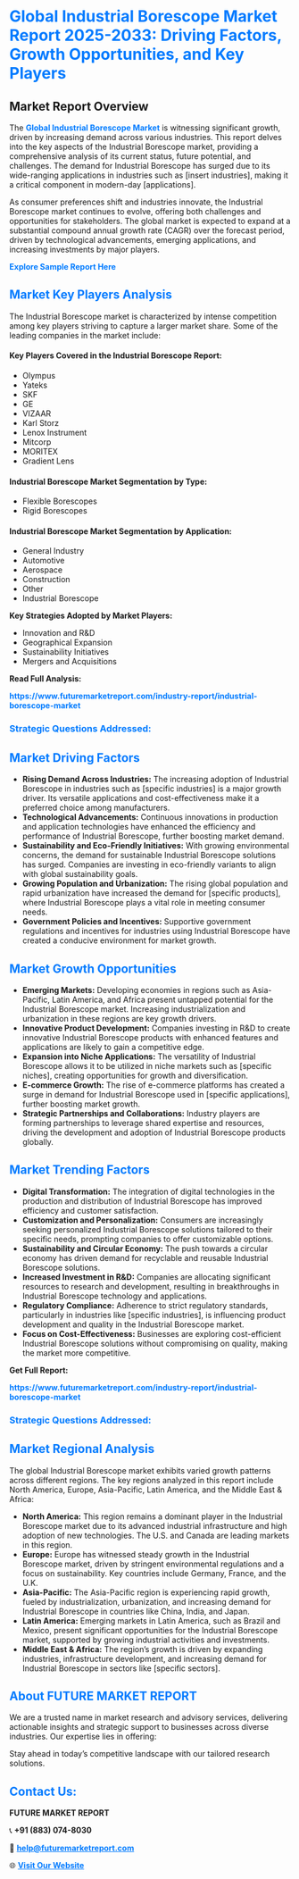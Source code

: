 <h1 style="color: #007BFF;">Global Industrial Borescope Market Report 2025-2033: Driving Factors, Growth Opportunities, and Key Players</h1>

<section id="overview">
<h2>Market Report Overview</h2>
<p>The <a href="https://www.futuremarketreport.com/industry-report/industrial-borescope-market" style="color: #007BFF; text-decoration: none;"><strong>Global Industrial Borescope Market</strong></a> is witnessing significant growth, driven by increasing demand across various industries. This report delves into the key aspects of the Industrial Borescope market, providing a comprehensive analysis of its current status, future potential, and challenges. The demand for Industrial Borescope has surged due to its wide-ranging applications in industries such as [insert industries], making it a critical component in modern-day [applications].</p>
<p>As consumer preferences shift and industries innovate, the Industrial Borescope market continues to evolve, offering both challenges and opportunities for stakeholders. The global market is expected to expand at a substantial compound annual growth rate (CAGR) over the forecast period, driven by technological advancements, emerging applications, and increasing investments by major players.</p>
</section>

<section id="overview">
<p><a href="https://www.futuremarketreport.com/request-sample/reportId=124634" style="color: #007BFF; text-decoration: none;"><strong>Explore Sample Report Here</strong></a></p>
</section>

<section id="key-players">
<h2 style="color: #007BFF;">Market Key Players Analysis</h2>
<p>The Industrial Borescope market is characterized by intense competition among key players striving to capture a larger market share. Some of the leading companies in the market include:</p>
<h4>Key Players Covered in the Industrial Borescope Report:</h4>
<ul><li>Olympus</li><li>Yateks</li><li>SKF</li><li>GE</li><li>VIZAAR</li><li>Karl Storz</li><li>Lenox Instrument</li><li>Mitcorp</li><li>MORITEX</li><li>Gradient Lens</li></ul>
<h4>Industrial Borescope Market Segmentation by Type:</h4>
<ul><li>Flexible Borescopes</li><li>Rigid Borescopes</li></ul>

<h4>Industrial Borescope Market Segmentation by Application:</h4>
<ul><li>General Industry</li><li>Automotive</li><li>Aerospace</li><li>Construction</li><li>Other</li><li>Industrial Borescope</li></ul>
<p><strong>Key Strategies Adopted by Market Players:</strong></p>
<ul>
<li>Innovation and R&D</li>
<li>Geographical Expansion</li>
<li>Sustainability Initiatives</li>
<li>Mergers and Acquisitions</li>
</ul>
</section>

<section>
<p><strong>Read Full Analysis: </strong></p><a href="https://www.futuremarketreport.com/industry-report/industrial-borescope-market" style="color: #007BFF; text-decoration: none;"><strong>https://www.futuremarketreport.com/industry-report/industrial-borescope-market</strong></a>
<h3 style="color: #007BFF;">Strategic Questions Addressed:</h3>
</section>

<section id="driving-factors">
<h2 style="color: #007BFF;">Market Driving Factors</h2>
<ul>
<li><strong>Rising Demand Across Industries:</strong> The increasing adoption of Industrial Borescope in industries such as [specific industries] is a major growth driver. Its versatile applications and cost-effectiveness make it a preferred choice among manufacturers.</li>
<li><strong>Technological Advancements:</strong> Continuous innovations in production and application technologies have enhanced the efficiency and performance of Industrial Borescope, further boosting market demand.</li>
<li><strong>Sustainability and Eco-Friendly Initiatives:</strong> With growing environmental concerns, the demand for sustainable Industrial Borescope solutions has surged. Companies are investing in eco-friendly variants to align with global sustainability goals.</li>
<li><strong>Growing Population and Urbanization:</strong> The rising global population and rapid urbanization have increased the demand for [specific products], where Industrial Borescope plays a vital role in meeting consumer needs.</li>
<li><strong>Government Policies and Incentives:</strong> Supportive government regulations and incentives for industries using Industrial Borescope have created a conducive environment for market growth.</li>
</ul>
</section>

<section id="growth-opportunities">
<h2 style="color: #007BFF;">Market Growth Opportunities</h2>
<ul>
<li><strong>Emerging Markets:</strong> Developing economies in regions such as Asia-Pacific, Latin America, and Africa present untapped potential for the Industrial Borescope market. Increasing industrialization and urbanization in these regions are key growth drivers.</li>
<li><strong>Innovative Product Development:</strong> Companies investing in R&D to create innovative Industrial Borescope products with enhanced features and applications are likely to gain a competitive edge.</li>
<li><strong>Expansion into Niche Applications:</strong> The versatility of Industrial Borescope allows it to be utilized in niche markets such as [specific niches], creating opportunities for growth and diversification.</li>
<li><strong>E-commerce Growth:</strong> The rise of e-commerce platforms has created a surge in demand for Industrial Borescope used in [specific applications], further boosting market growth.</li>
<li><strong>Strategic Partnerships and Collaborations:</strong> Industry players are forming partnerships to leverage shared expertise and resources, driving the development and adoption of Industrial Borescope products globally.</li>
</ul>
</section>

<section id="trending-factors">
<h2 style="color: #007BFF;">Market Trending Factors</h2>
<ul>
<li><strong>Digital Transformation:</strong> The integration of digital technologies in the production and distribution of Industrial Borescope has improved efficiency and customer satisfaction.</li>
<li><strong>Customization and Personalization:</strong> Consumers are increasingly seeking personalized Industrial Borescope solutions tailored to their specific needs, prompting companies to offer customizable options.</li>
<li><strong>Sustainability and Circular Economy:</strong> The push towards a circular economy has driven demand for recyclable and reusable Industrial Borescope solutions.</li>
<li><strong>Increased Investment in R&D:</strong> Companies are allocating significant resources to research and development, resulting in breakthroughs in Industrial Borescope technology and applications.</li>
<li><strong>Regulatory Compliance:</strong> Adherence to strict regulatory standards, particularly in industries like [specific industries], is influencing product development and quality in the Industrial Borescope market.</li>
<li><strong>Focus on Cost-Effectiveness:</strong> Businesses are exploring cost-efficient Industrial Borescope solutions without compromising on quality, making the market more competitive.</li>
</ul>
</section>

<section>
<p><strong>Get Full Report: </strong></p><a href="https://www.futuremarketreport.com/industry-report/industrial-borescope-market" style="color: #007BFF; text-decoration: none;"><strong>https://www.futuremarketreport.com/industry-report/industrial-borescope-market</strong></a>
<h3 style="color: #007BFF;">Strategic Questions Addressed:</h3>
</section>


<section id="regional-analysis">
<h2 style="color: #007BFF;">Market Regional Analysis</h2>
<p>The global Industrial Borescope market exhibits varied growth patterns across different regions. The key regions analyzed in this report include North America, Europe, Asia-Pacific, Latin America, and the Middle East & Africa:</p>
<ul>
<li><strong>North America:</strong> This region remains a dominant player in the Industrial Borescope market due to its advanced industrial infrastructure and high adoption of new technologies. The U.S. and Canada are leading markets in this region.</li>
<li><strong>Europe:</strong> Europe has witnessed steady growth in the Industrial Borescope market, driven by stringent environmental regulations and a focus on sustainability. Key countries include Germany, France, and the U.K.</li>
<li><strong>Asia-Pacific:</strong> The Asia-Pacific region is experiencing rapid growth, fueled by industrialization, urbanization, and increasing demand for Industrial Borescope in countries like China, India, and Japan.</li>
<li><strong>Latin America:</strong> Emerging markets in Latin America, such as Brazil and Mexico, present significant opportunities for the Industrial Borescope market, supported by growing industrial activities and investments.</li>
<li><strong>Middle East & Africa:</strong> The region’s growth is driven by expanding industries, infrastructure development, and increasing demand for Industrial Borescope in sectors like [specific sectors].</li>
</ul>
</section>

<footer>
<h2 style="color: #007BFF;">About FUTURE MARKET REPORT</h2>
<p>We are a trusted name in market research and advisory services, delivering actionable insights and strategic support to businesses across diverse industries. Our expertise lies in offering:</p>

<p>Stay ahead in today’s competitive landscape with our tailored research solutions.</p>

<h2 style="color: #007BFF;">Contact Us:</h2>
<p><strong>FUTURE MARKET REPORT</strong></p>
<p>📞 <strong>+91 (883) 074-8030</strong></p>
<p>📧 <strong><a href="mailto:help@futuremarketreport.com" style="color: #007BFF;">help@futuremarketreport.com</a></strong></p>
<p>🌐 <strong><a href="https://www.futuremarketreport.com/" style="color: #007BFF;">Visit Our Website</a></strong></p>
</footer>